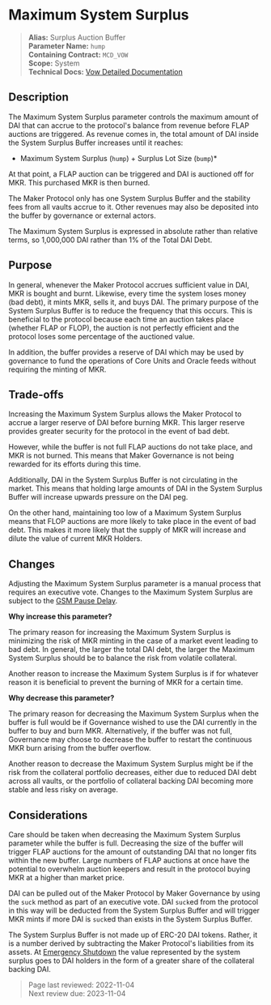 # Maximum System Surplus

>**Alias:** Surplus Auction Buffer  
>**Parameter Name:** `hump`  
>**Containing Contract:** `MCD_VOW`  
>**Scope:** System  
>**Technical Docs:** [Vow Detailed Documentation](https://docs.makerdao.com/smart-contract-modules/system-stabilizer-module/vow-detailed-documentation)  

## Description

The  Maximum System Surplus parameter controls the maximum amount of DAI that can accrue to the protocol's balance from revenue before FLAP auctions are triggered. As revenue comes in, the total amount of DAI inside the System Surplus Buffer increases until it reaches:

 * Maximum System Surplus (`hump`) + Surplus Lot Size (`bump`)*  

At that point, a FLAP auction can be triggered and DAI is auctioned off for MKR. This purchased MKR is then burned.

The Maker Protocol only has one System Surplus Buffer and the stability fees from all vaults accrue to it. Other revenues may also be deposited into the buffer by governance or external actors.

The  Maximum System Surplus is expressed in absolute rather than relative terms, so 1,000,000 DAI rather than 1% of the Total DAI Debt.

## Purpose

In general, whenever the Maker Protocol accrues sufficient value in DAI, MKR is bought and burnt. Likewise, every time the system loses money (bad debt), it mints MKR, sells it, and buys DAI. The primary purpose of the System Surplus Buffer is to reduce the frequency that this occurs. This is beneficial to the protocol because each time an auction takes place (whether FLAP or FLOP), the auction is not perfectly efficient and the protocol loses some percentage of the auctioned value.

In addition, the buffer provides a reserve of DAI which may be used by governance to fund the operations of Core Units and Oracle feeds without requiring the minting of MKR.

## Trade-offs

Increasing the  Maximum System Surplus allows the Maker Protocol to accrue a larger reserve of DAI before burning MKR. This larger reserve provides greater security for the protocol in the event of bad debt.

However, while the buffer is not full FLAP auctions do not take place, and MKR is not burned. This means that Maker Governance is not being rewarded for its efforts during this time.

Additionally, DAI in the System Surplus Buffer is not circulating in the market. This means that holding large amounts of DAI in the System Surplus Buffer will increase upwards pressure on the DAI peg.

On the other hand, maintaining too low of a Maximum System Surplus means that FLOP auctions are more likely to take place in the event of bad debt. This makes it more likely that the supply of MKR will increase and dilute the value of current MKR Holders.

## Changes

Adjusting the Maximum System Surplus parameter is a manual process that requires an executive vote. Changes to the Maximum System Surplus are subject to the [GSM Pause Delay](param-gsm-pause-delay.md).

**Why increase this parameter?**

The primary reason for increasing the Maximum System Surplus is minimizing the risk of MKR minting in the case of a market event leading to bad debt. In general, the larger the total DAI debt, the larger the Maximum System Surplus should be to balance the risk from volatile collateral.

Another reason to increase the Maximum System Surplus is if for whatever reason it is beneficial to prevent the burning of MKR for a certain time.

**Why decrease this parameter?**

The primary reason for decreasing the Maximum System Surplus when the buffer is full would be if Governance wished to use the DAI currently in the buffer to buy and burn MKR. Alternatively, if the buffer was not full, Governance may choose to decrease the buffer to restart the continuous MKR burn arising from the buffer overflow.

Another reason to decrease the Maximum System Surplus might be if the risk from the collateral portfolio decreases, either due to reduced DAI debt across all vaults, or the portfolio of collateral backing DAI becoming more stable and less risky on average.

## Considerations

Care should be taken when decreasing the Maximum System Surplus parameter while the buffer is full. Decreasing the size of the buffer will trigger FLAP auctions for the amount of outstanding DAI that no longer fits within the new buffer. Large numbers of FLAP auctions at once have the potential to overwhelm auction keepers and result in the protocol buying MKR at a higher than market price.

DAI can be pulled out of the Maker Protocol by Maker Governance by using the `suck` method as part of an executive vote. DAI `suck`ed from the protocol in this way will be deducted from the System Surplus Buffer and will trigger MKR mints if more DAI is `suck`ed than exists in the System Surplus Buffer.

The System Surplus Buffer is not made up of ERC-20 DAI tokens. Rather, it is a number derived by subtracting the Maker Protocol's liabilities from its assets. At [Emergency Shutdown](https://docs.makerdao.com/smart-contract-modules/shutdown) the value represented by the system surplus goes to DAI holders in the form of a greater share of the collateral backing DAI.

>Page last reviewed: 2022-11-04  
>Next review due: 2023-11-04  

